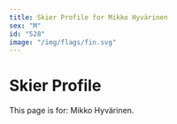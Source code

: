 ```yaml
---
title: Skier Profile for Mikko Hyvärinen
sex: "M"
id: "528"
image: "/img/flags/fin.svg" 
---
```


# Skier Profile

This page is for: Mikko Hyvärinen.
    